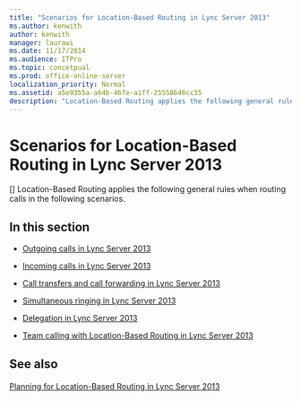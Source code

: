 ```yaml
---
title: "Scenarios for Location-Based Routing in Lync Server 2013"
ms.author: kenwith
author: kenwith
manager: laurawi
ms.date: 11/17/2014
ms.audience: ITPro
ms.topic: concetpual
ms.prod: office-online-server
localization_priority: Normal
ms.assetid: a5e9355a-a64b-46fe-a1ff-25550b46cc35
description: "Location-Based Routing applies the following general rules when routing calls in the following scenarios."
---
```


# Scenarios for Location-Based Routing in Lync Server 2013
[]
Location-Based Routing applies the following general rules when routing calls in the following scenarios.
  
## In this section

- [Outgoing calls in Lync Server 2013](outgoing-calls.md)
    
- [Incoming calls in Lync Server 2013](incoming-calls.md)
    
- [Call transfers and call forwarding in Lync Server 2013](call-transfers-and-call-forwarding.md)
    
- [Simultaneous ringing in Lync Server 2013](simultaneous-ringing.md)
    
- [Delegation in Lync Server 2013](delegation.md)
    
- [Team calling with Location-Based Routing in Lync Server 2013](team-calling.md)
    
## See also

#### 

[Planning for Location-Based Routing in Lync Server 2013](planning-for-location-based-routing.md)

